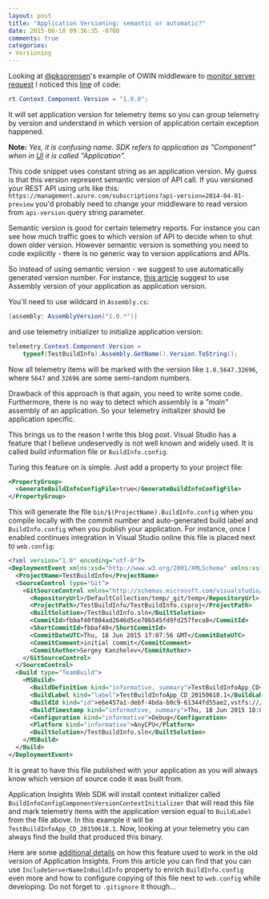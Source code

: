 ```yaml
---
layout: post
title: "Application Versioning: semantic or automatic?"
date: 2015-06-18 09:36:35 -0700
comments: true
categories:
- Versioning
---
```

Looking at [@pksorensen](https://twitter.com/pksorensen)'s example of OWIN middleware to [monitor server request]( https://gist.github.com/s093294/d4b8abdaf4000b6c7f80) I noticed this [line](https://gist.github.com/s093294/d4b8abdaf4000b6c7f80#file-applicationinsightrequesttrackingmiddleware-cs-L27) of code:

``` csharp
rt.Context.Component.Version = "1.0.0";
```

It will set application version for telemetry items so you can group telemetry by version and understand in which version of application certain exception happened.

**Note:** *Yes, it is confusing name. SDK refers to application as "Component" when in [UI](http://portal.azure.com) it is called "Application".*

This code snippet uses constant string as an application version. My guess is that this version represent semantic version of API call. If you versioned your REST API using urls like this: ```https://management.azure.com/subscriptions?api-version=2014-04-01-preview``` you'd probably need to change your middleware to read version from ```api-version``` query string parameter.

Semantic version is good for certain telemetry reports. For instance you can see how much traffic goes to which version of API to decide when to shut down older version. However semantic version is something you need to code explicitly - there is no generic way to version applications and APIs.

So instead of using semantic version - we suggest to use automatically generated version number. For instance, [this article](http://blogs.msdn.com/b/visualstudioalm/archive/2015/01/07/application-insights-support-for-multiple-environments-stamps-and-app-versions.aspx
) suggest to use Assembly version of your application as application version.

You'll need to use wildcard in ```Assembly.cs```:

``` csharp
[assembly: AssemblyVersion("1.0.*")]
```

and use telemetry initializer to initialize application version:

``` csharp
telemetry.Context.Component.Version =
    typeof(TestBuildInfo).Assembly.GetName().Version.ToString();
```

Now all telemetry items will be marked with the version like ```1.0.5647.32696```, where ```5647``` and ```32696``` are some semi-random numbers.

Drawback of this approach is that again, you need to write some code. Furthermore, there is no way to detect which assembly is a *"main"* assembly of an application. So your telemetry initializer should be application specific.

This brings us to the reason I write this blog post. Visual Studio has a feature that I believe undeservedly is not well known and widely used. It is called build information file or ```BuildInfo.config```.

Turing this feature on is simple. Just add a property to your project file:

``` xml
<PropertyGroup>
  <GenerateBuildInfoConfigFile>true</GenerateBuildInfoConfigFile>
</PropertyGroup>
```

This will generate the file ```bin/$(ProjectName).BuildInfo.config``` when you compile locally with the commit number and auto-generated build label and ```BuildInfo.config``` when you publish your application. For instance, once I enabled continues integration in Visual Studio online this file is placed next to ```web.config```:

``` xml
<?xml version="1.0" encoding="utf-8"?>
<DeploymentEvent xmlns:xsd="http://www.w3.org/2001/XMLSchema" xmlns:xsi="http://www.w3.org/2001/XMLSchema-instance" xmlns="http://schemas.microsoft.com/VisualStudio/DeploymentEvent/2013/06">
  <ProjectName>TestBuildInfo</ProjectName>
  <SourceControl type="Git">
    <GitSourceControl xmlns="http://schemas.microsoft.com/visualstudio/deploymentevent_git/2013/09">
      <RepositoryUrl>/DefaultCollection/temp/_git/temp</RepositoryUrl>
      <ProjectPath>/TestBuildInfo/TestBuildInfo.csproj</ProjectPath>
      <BuiltSolution>/TestBuildInfo.sln</BuiltSolution>
      <CommitId>fbbaf40f804ad2646d5ce70b545fd9fd257feca8</CommitId>
      <ShortCommitId>fbbaf40</ShortCommitId>
      <CommitDateUTC>Thu, 18 Jun 2015 17:07:56 GMT</CommitDateUTC>
      <CommitComment>initial commit</CommitComment>
      <CommitAuthor>Sergey Kanzhelev</CommitAuthor>
    </GitSourceControl>
  </SourceControl>
  <Build type="TeamBuild">
    <MSBuild>
      <BuildDefinition kind="informative, summary">TestBuildInfoApp_CD</BuildDefinition>
      <BuildLabel kind="label">TestBuildInfoApp_CD_20150618.1</BuildLabel>
      <BuildId kind="id">e6e457a1-debf-4bda-b0c9-61344fd55ae2,vstfs:///Build/Build/37</BuildId>
      <BuildTimestamp kind="informative, summary">Thu, 18 Jun 2015 18:08:19 GMT</BuildTimestamp>
      <Configuration kind="informative">Debug</Configuration>
      <Platform kind="informative">AnyCPU</Platform>
      <BuiltSolution>/TestBuildInfo.sln</BuiltSolution>
    </MSBuild>
  </Build>
</DeploymentEvent>
```

It is great to have this file published with your application as you will always know which version of source code it was built from.

Application Insights Web SDK will install context initializer called  ```BuildInfoConfigComponentVersionContextInitializer``` that will read this file and mark telemetry items with the application version equal to ```BuildLabel``` from the file above. In this example it will be ```TestBuildInfoApp_CD_20150618.1```. Now, looking at your telemetry you can always find the build that produced this binary.

Here are some [additional details](http://blogs.msdn.com/b/visualstudioalm/archive/2013/11/15/implementing-deployment-markers-in-application-insights.aspx) on how this feature used to work in the old version of Application Insights. From this article you can find that you can use ```IncludeServerNameInBuildInfo``` property to enrich ```BuildInfo.config``` even more and how to configure copying of this file next to ```web.config``` while developing. Do not forget to ```.gitignore``` it though...
